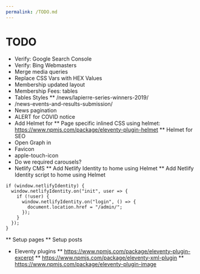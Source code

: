 ```yaml
---
permalink: /TODO.md
---
```


# TODO
* Verify: Google Search Console
* Verify: Bing Webmasters
* Merge media queries
* Replace CSS Vars with HEX Values
* Membership updated layout
* Membership Fees: tables
* Tables Styles
** /news/lapierre-series-winners-2019/
* /news-events-and-results-submission/
* News pagination
* ALERT for COVID notice
* Add Helmet for <head>
** Page specific inlined CSS using helmet: https://www.npmjs.com/package/eleventy-plugin-helmet
** Helmet for SEO
* Open Graph in <head>
* Favicon
* apple-touch-icon
* Do we required carousels?
* Netlify CMS
** Add Netlify Identity to home using Helmet <script async src="https://identity.netlify.com/v1/netlify-identity-widget.js"></script>
** Add Netlify Identity script to home using Helmet
```
if (window.netlifyIdentity) {
  window.netlifyIdentity.on("init", user => {
    if (!user) {
      window.netlifyIdentity.on("login", () => {
        document.location.href = "/admin/";
      });
    }
  });
}
```
** Setup pages
** Setup posts
* Eleventy plugins
** https://www.npmjs.com/package/eleventy-plugin-excerpt
** https://www.npmjs.com/package/eleventy-xml-plugin
** https://www.npmjs.com/package/eleventy-plugin-image
